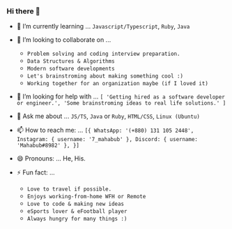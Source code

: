 ### Hi there 👋

<!-- - 🔭 I’m currently working on ... javascript, typescript, nodejs, ruby -->
- 🌱 I’m currently learning ... `Javascript/Typescript`, `Ruby`, `Java`
- 👯 I’m looking to collaborate on ...
  - `Problem solving and coding interview preparation.`
  - `Data Structures & Algorithms`
  - `Modern software developments`
  - `Let's brainstroming about making something cool :)`
  - `Working together for an organization maybe (if I loved it)`

- 🤔 I’m looking for help with ... `[
  'Getting hired as a software developer or engineer.',
  'Some brainstroming ideas to real life solutions.'
]`
- 💬 Ask me about ... `JS/TS`, `Java` or `Ruby`, `HTML/CSS`, `Linux (Ubuntu)`
- 📫 How to reach me: ... `[{
  WhatsApp: '(+880) 131 105 2448',
  Instagram: { username: '7_mahabub' },
  Discord: { username: 'Mahabub#8982' },
}]`
- 😄 Pronouns: ... He, His.
- ⚡ Fun fact: ...
  - `Love to travel if possible.`
  - `Enjoys working-from-home WFH or Remote`
  - `Love to code & making new ideas`
  - `eSports lover & eFootball player`
  - `Always hungry for many things :) `


<!--
**mahabubx7/mahabubx7** is a ✨ _special_ ✨ repository because its `README.md` (this file) appears on your GitHub profile.

Here are some ideas to get you started:

- 🔭 I’m currently working on ...
- 🌱 I’m currently learning ...
- 👯 I’m looking to collaborate on ...
- 🤔 I’m looking for help with ...
- 💬 Ask me about ...
- 📫 How to reach me: ...
- 😄 Pronouns: ...
- ⚡ Fun fact: ...
-->

